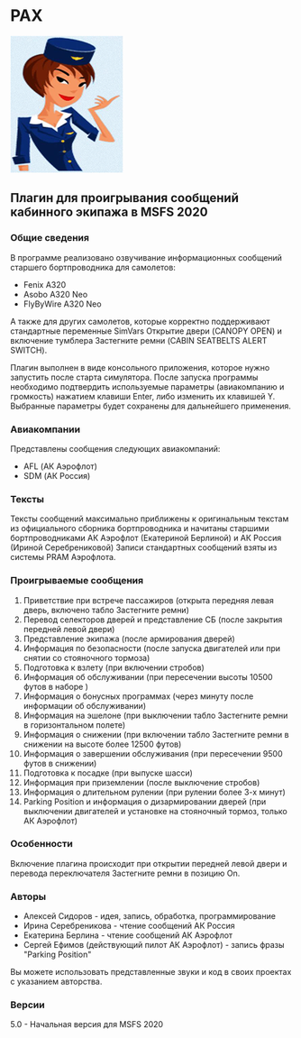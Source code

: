# PAX
![Изображение](icon.png)
## Плагин для проигрывания сообщений кабинного экипажа в MSFS 2020 
### Общие сведения
В программе реализовано озвучивание информационных сообщений старшего бортпроводника для самолетов:
- Fenix A320
- Asobo A320 Neo
- FlyByWire A320 Neo

А также для других самолетов, которые корректно поддерживают стандартные переменные SimVars Открытие двери (CANOPY OPEN) и включение тумблера Застегните ремни (CABIN SEATBELTS ALERT SWITCH).

Плагин выполнен в виде консольного приложения, которое нужно запустить после старта симулятора.
После запуска программы необходимо подтвердить используемые параметры (авиакомпанию и громкость) нажатием клавиши Enter, либо изменить их клавишей Y.
Выбранные параметры будет сохранены для дальнейшего применения.

### Авиакомпании
Представлены сообщения следующих авиакомпаний: 
- AFL (АК Аэрофлот)
- SDM (АК Россия)

### Тексты
Тексты сообщений максимально приближены к оригинальным текстам из официального сборника бортпроводника и
начитаны старшими бортпроводниками АК Аэрофлот (Екатериной Берлиной) и АК Россия (Ириной Серебрениковой)
Записи стандартных сообщений взяты из системы PRAM Аэрофлота.

### Проигрываемые сообщения
1. Приветствие при встрече пассажиров (открыта передняя левая дверь, включено табло Застегните ремни)
2. Перевод селекторов дверей и представление СБ (после закрытия передней левой двери)
3. Представление экипажа (после армирования дверей)
4. Информация по безопасности (после запуска двигателей или при снятии со стояночного тормоза)
5. Подготовка к взлету (при включении стробов)
6. Информация об обслуживании (при пересечении высоты 10500 футов в наборе )
7. Информация о бонусных программах (через минуту после информации об обслуживании)
8. Информация на эшелоне (при выключении табло Застегните ремни в горизонтальном полете)
9. Информация о снижении (при включении табло Застегните ремни в снижении на высоте более 12500 футов)
10. Информация о завершении обслуживания (при пересечении 9500 футов в снижении)
11. Подготовка к посадке (при выпуске шасси)
12. Информация при приземлении (после выключение стробов)
13. Информация о длительном рулении (при рулении более 3-х минут)
14. Parking Position и информация о дизармировании дверей (при выключении двигателей и установке на стояночный тормоз, только АК Аэрофлот)

### Особенности
Включение плагина происходит при открытии передней левой двери и перевода переключателя Застегните ремни в позицию On.

### Авторы
- Алексей Сидоров - идея, запись, обработка, программирование
- Ирина Серебреникова - чтение сообщений АК Россия
- Екатерина Берлина - чтение сообщений АК Аэрофлот
- Сергей Ефимов (действующий пилот АК Аэрофлот) - запись фразы "Parking Position"

Вы можете использовать представленные звуки и код в своих проектах с указанием авторства.

### Версии
5.0 - Начальная версия для MSFS 2020

